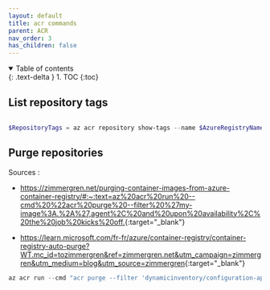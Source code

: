 ```yaml
---
layout: default
title: acr commands
parent: ACR
nav_order: 3
has_children: false
---
```


<details open markdown="block">
  <summary>
    Table of contents
  </summary>
  {: .text-delta }
1. TOC
{:toc}
</details>

## List repository tags

``` powershell

$RepositoryTags = az acr repository show-tags --name $AzureRegistryName --repository $RepositoryName --output tsv --orderby time_desc
```

## Purge repositories

Sources : 

* <https://zimmergren.net/purging-container-images-from-azure-container-registry/#:~:text=az%20acr%20run%20--cmd%20%22acr%20purge%20--filter%20%27my-image%3A.%2A%27,agent%2C%20and%20upon%20availability%2C%20the%20job%20kicks%20off.>{:target="_blank"}

* <https://learn.microsoft.com/fr-fr/azure/container-registry/container-registry-auto-purge?WT.mc_id=tozimmergren&ref=zimmergren.net&utm_campaign=zimmergren&utm_medium=blog&utm_source=zimmergren>{:target="_blank"}

``` powershell
az acr run --cmd "acr purge --filter 'dynamicinventory/configuration-api:.*' --filter 'dynamicinventory/devices-api:.*' --ago 10d --untagged" --registry aksbootstrap /dev/null
```
